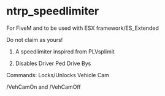 # ntrp_speedlimiter
For FiveM and to be used with ESX framework/ES_Extended

Do not claim as yours!

1. A speedlimiter inspired from PLVsplimit

2. Disables Driver Ped Drive Bys

Commands: Locks/Unlocks Vehicle Cam

/VehCamOn and /VehCamOff
